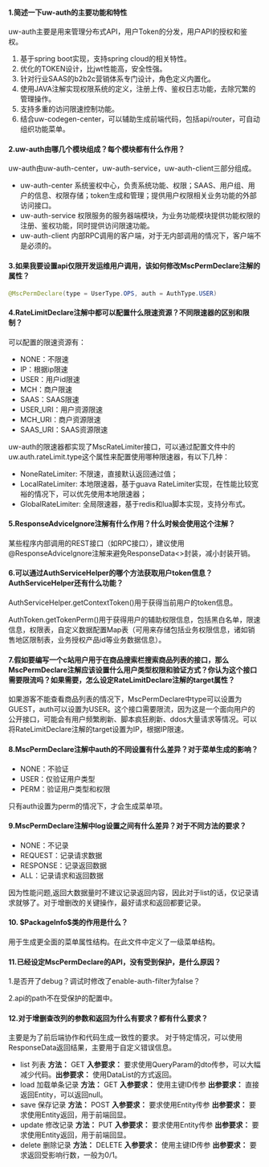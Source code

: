 #### 1.简述一下uw-auth的主要功能和特性

 uw-auth主要是用来管理分布式API，用户Token的分发，用户API的授权和鉴权。 

1. 基于spring boot实现，支持spring cloud的相关特性。
2. 优化的TOKEN设计，比jwt性能高，安全性强。
3. 针对行业SAAS的b2b2c营销体系专门设计，角色定义内置化。
4. 使用JAVA注解实现权限系统的定义，注册上传、鉴权日志功能，去除冗繁的管理操作。
5. 支持多重的访问限速控制功能。
6. 结合uw-codegen-center，可以辅助生成前端代码，包括api/router，可自动组织功能菜单。

#### 2.uw-auth由哪几个模块组成？每个模块都有什么作用？

uw-auth由uw-auth-center，uw-auth-service，uw-auth-client三部分组成。

- uw-auth-center 系统鉴权中心，负责系统功能、权限；SAAS、用户组、用户的信息、权限存储；token生成和管理；提供用户权限相关业务功能的外部访问接口。
- uw-auth-service 权限服务的服务器端模块，为业务功能模块提供功能权限的注册、鉴权功能，同时提供访问限速功能。
- uw-auth-client 内部RPC调用的客户端，对于无内部调用的情况下，客户端不是必须的。

#### 3.如果我要设置api仅限开发运维用户调用，该如何修改MscPermDeclare注解的属性？

```java
@MscPermDeclare(type = UserType.OPS, auth = AuthType.USER)
```

#### 4.RateLimitDeclare注解中都可以配置什么限速资源？不同限速器的区别和限制？

可以配置的限速资源有：

- NONE：不限速
- IP：根据ip限速
- USER：用户id限速
- MCH：商户限速
- SAAS：SAAS限速
- USER_URI：用户资源限速
- MCH_URI：商户资源限速
- SAAS_URI：SAAS资源限速

uw-auth的限速器都实现了MscRateLimiter接口，可以通过配置文件中的uw.auth.rateLimit.type这个属性来配置使用哪种限速器，有以下几种：

- NoneRateLimiter: 不限速，直接默认返回通过值；
- LocalRateLimiter: 本地限速器，基于guava RateLimiter实现，在性能比较宽裕的情况下，可以优先使用本地限速器；
- GlobalRateLimiter: 全局限速器，基于redis和lua脚本实现，支持分布式。

#### 5.ResponseAdviceIgnore注解有什么作用？什么时候会使用这个注解？

 某些程序内部调用的REST接口（如RPC接口），建议使用@ResponseAdviceIgnore注解来避免ResponseData<>封装，减小封装开销。  

#### 6.可以通过AuthServiceHelper的哪个方法获取用户token信息？AuthServiceHelper还有什么功能？

 AuthServiceHelper.getContextToken()用于获得当前用户的token信息。 

 AuthToken.getTokenPerm()用于获得用户的辅助权限信息，包括黑白名单，限速信息，权限表，自定义数据配置Map表（可用来存储包括业务权限信息，诸如销售地区限制表，业务授权产品id等业务数据信息）。 

#### 7.假如要编写一个c站用户用于在商品搜索栏搜索商品列表的接口，那么MscPermDeclare注解应该设置什么用户类型权限和验证方式？你认为这个接口需要限流吗？如果需要，怎么设定RateLimitDeclare注解的target属性？

如果游客不能查看商品列表的情况下，MscPermDeclare中type可以设置为GUEST，auth可以设置为USER。这个接口需要限流，因为这是一个面向用户的公开接口，可能会有用户频繁刷新、脚本疯狂刷新、ddos大量请求等情况。可以将RateLimitDeclare注解的target设置为IP，根据IP限速。

#### 8.MscPermDeclare注解中auth的不同设置有什么差异？对于菜单生成的影响？

- NONE：不验证
- USER：仅验证用户类型
- PERM：验证用户类型和权限

只有auth设置为perm的情况下，才会生成菜单项。

#### 9.MscPermDeclare注解中log设置之间有什么差异？对于不同方法的要求？

- NONE：不记录
- REQUEST：记录请求数据
- RESPONSE：记录返回数据
- ALL：记录请求和返回数据

因为性能问题,返回大数据量时不建议记录返回内容，因此对于list的话，仅记录请求就够了。对于增删改的关键操作，最好请求和返回都要记录。

#### 10. \$PackageInfo\$类的作用是什么？

用于生成更全面的菜单属性结构。在此文件中定义了一级菜单结构。

#### 11.已经设定MscPermDeclare的API，没有受到保护，是什么原因？

1.是否开了debug？调试时修改了enable-auth-filter为false？

2.api的path不在受保护的配置中。

#### 12.对于增删查改列的参数和返回为什么有要求？都有什么要求？

主要是为了前后端协作和代码生成一致性的要求。
对于特定情况，可以使用ResponseData返回结果，主要用于自定义错误信息。

- list 列表 **方法：** GET **入参要求：** 要求使用QueryParam的dto传参，可以大幅减少代码。**出参要求：** 使用DataList的方式返回。
- load 加载单条记录 **方法：** GET **入参要求：** 使用主键ID传参 **出参要求：** 直接返回Entity，可以返回null。
- save 保存记录 **方法：** POST **入参要求：** 要求使用Entity传参 **出参要求：** 要求使用Entity返回，用于前端回显。
- update 修改记录 **方法：** PUT **入参要求：** 要求使用Entity传参 **出参要求：** 要求使用Entity返回，用于前端回显。
- delete 删除记录 **方法：** DELETE **入参要求：** 使用主键ID传参 **出参要求：** 要求返回受影响行数，一般为0/1。